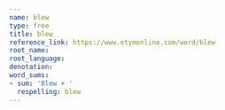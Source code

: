 ```yaml
---
name: blew
type: free
title: blew
reference_link: https://www.etymonline.com/word/blew
root_name: 
root_language: 
denotation: 
word_sums:
- sum: 'Blew + '
  respelling: blew
---
```

